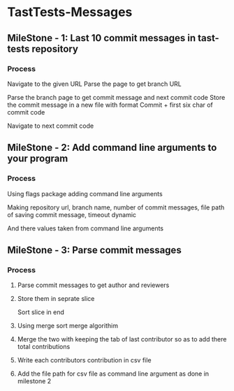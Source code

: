 # TastTests-Messages

## MileStone - 1: Last 10 commit messages in tast-tests repository

### Process

Navigate to the given URL
Parse the page to get branch URL

Parse the branch page to get commit message and next commit code
Store the commit message in a new file with format Commit + first six char of commit code

Navigate to next commit code


## MileStone - 2: Add command line arguments to your program

### Process

Using flags package adding command line arguments

Making repository url, branch name, number of commit messages, file path of saving commit message, timeout dynamic

And there values taken from command line arguments

## MileStone - 3: Parse commit messages

### Process

1. Parse commit messages to get author and reviewers

2. Store them in seprate slice

   Sort slice in end

3. Using merge sort merge algorithim

4. Merge the two with keeping the tab of last contributor so as to add there total contributions

5. Write each contributors contribution in csv file

6. Add the file path for csv file as command line argument as done in milestone 2


